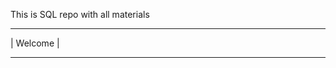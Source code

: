 This is SQL repo with all materials
_______________________________________________

|                  Welcome                    |

_______________________________________________


